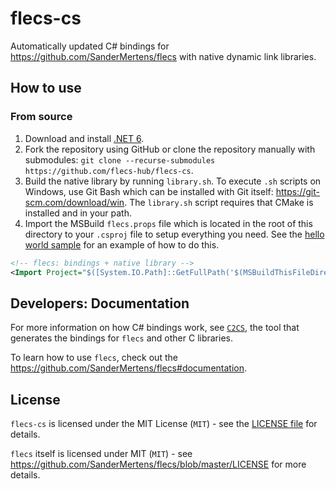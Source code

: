 # flecs-cs

Automatically updated C# bindings for https://github.com/SanderMertens/flecs with native dynamic link libraries.

## How to use

### From source

1. Download and install [.NET 6](https://dotnet.microsoft.com/download).
2. Fork the repository using GitHub or clone the repository manually with submodules: `git clone --recurse-submodules https://github.com/flecs-hub/flecs-cs`.
3. Build the native library by running `library.sh`. To execute `.sh` scripts on Windows, use Git Bash which can be installed with Git itself: https://git-scm.com/download/win. The `library.sh` script requires that CMake is installed and in your path.
4. Import the MSBuild `flecs.props` file which is located in the root of this directory to your `.csproj` file to setup everything you need. See the [hello world sample](src/cs/examples/flecs-01_hello_world/flecs-01_hello_world.csproj) for an example of how to do this.
```xml
<!-- flecs: bindings + native library -->
<Import Project="$([System.IO.Path]::GetFullPath('$(MSBuildThisFileDirectory)relative/path/to/flecs.props'))" />
```

## Developers: Documentation

For more information on how C# bindings work, see [`C2CS`](https://github.com/lithiumtoast/c2cs), the tool that generates the bindings for `flecs` and other C libraries.

To learn how to use `flecs`, check out the https://github.com/SanderMertens/flecs#documentation.

## License

`flecs-cs` is licensed under the MIT License (`MIT`) - see the [LICENSE file](LICENSE) for details.

`flecs` itself is licensed under MIT (`MIT`) - see https://github.com/SanderMertens/flecs/blob/master/LICENSE for more details.
